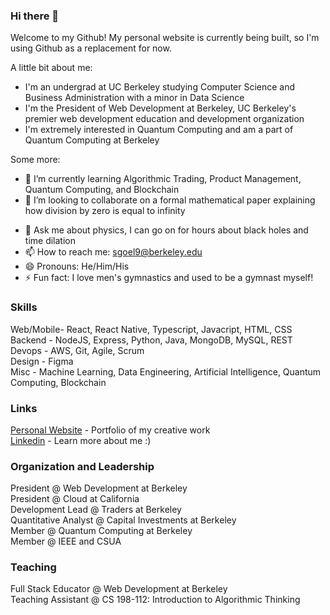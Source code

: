### Hi there 👋

Welcome to my Github! My personal website is currently being built, so I'm using Github as a replacement for now.

A little bit about me:
- I'm an undergrad at UC Berkeley studying Computer Science and Business Administration with a minor in Data Science
- I'm the President of Web Development at Berkeley, UC Berkeley's premier web development education and development organization
- I'm extremely interested in Quantum Computing and am a part of Quantum Computing at Berkeley
<!-- - The psychology and details of product fascinates me, and I'd love to get more involved with product management
 - I'm a huge fan of finance and specifically quantitive finance, which is a field I very much want to learn more about -->

Some more:
<!-- - 🔭 I’m currently trying to figure out how to triple major in phsyics -->
- 🌱 I’m currently learning Algorithmic Trading, Product Management, Quantum Computing, and Blockchain
- 👯 I’m looking to collaborate on a formal mathematical paper explaining how division by zero is equal to infinity
<!-- - 🤔 I’m looking for help with understanding options theory -->
- 💬 Ask me about physics, I can go on for hours about black holes and time dilation
- 📫 How to reach me: sgoel9@berkeley.edu
- 😄 Pronouns: He/Him/His
- ⚡ Fun fact: I love men's gymnastics and used to be a gymnast myself!

### Skills

Web/Mobile- React, React Native, Typescript, Javacript, HTML, CSS  
Backend - NodeJS, Express, Python, Java, MongoDB, MySQL, REST  
Devops - AWS, Git, Agile, Scrum  
Design - Figma  
Misc - Machine Learning, Data Engineering, Artificial Intelligence, Quantum Computing, Blockchain  

### Links

[Personal Website](www.samarthgoel.com) - Portfolio of my creative work  
[Linkedin](https://www.linkedin.com/in/samarth-goel-1047b8187/) - Learn more about me :)

### Organization and Leadership

President @ Web Development at Berkeley  
President @ Cloud at California  
Development Lead @ Traders at Berkeley  
Quantitative Analyst @ Capital Investments at Berkeley  
Member @ Quantum Computing at Berkeley  
Member @ IEEE and CSUA  

### Teaching

Full Stack Educator @ Web Development at Berkeley  
Teaching Assistant @ CS 198-112: Introduction to Algorithmic Thinking

<!--
**sgoel97/sgoel97** is a ✨ _special_ ✨ repository because its `README.md` (this file) appears on your GitHub profile.

Here are some ideas to get you started:

- 🔭 I’m currently working on ...
- 🌱 I’m currently learning ...
- 👯 I’m looking to collaborate on ...
- 🤔 I’m looking for help with ...
- 💬 Ask me about ...
- 📫 How to reach me: ...
- 😄 Pronouns: ...
- ⚡ Fun fact: ...
-->
